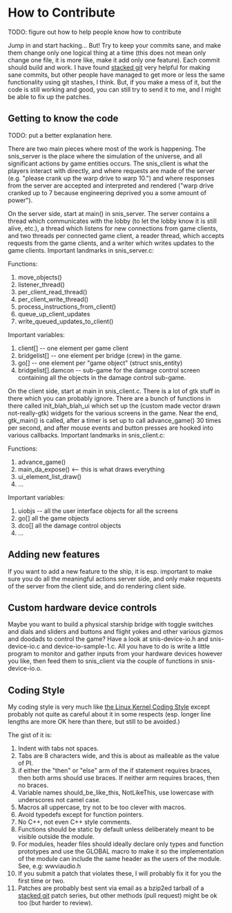 How to Contribute
=================

TODO: figure out how to help people know how to contribute

Jump in and start hacking... But!  Try to keep your commits sane, and make them change only one logical thing at a time (this does not mean only change one file, it is more like, make it add only one feature).  Each commit should build and work.  I have found [stacked git](http://www.procode.org/stgit/) very helpful for making sane commits, but other people have managed to get more or less the same functionality using git stashes, I think.  But, if you make a mess of it, but the code is still working and
good, you can still try to send it to me, and I might be able to fix up the patches.

Getting to know the code
------------------------

TODO: put a better explanation here.

There are two main pieces where most of the work is happening.  The snis_server is the place where the simulation of the universe, and all significant actions by game entities occurs.  The snis_client is what the players interact with directly, and where requests are made of the server (e.g. "please crank up the warp drive to warp 10.") and where responses from the server are accepted and interpreted and rendered ("warp drive cranked up to 7 because engineering deprived you a some amount of power").

On the server side, start at main() in snis_server.  The server contains a thread which communicates with the lobby (to let the lobby know it is still alive, etc.), a thread which listens for new connections from game clients, and two threads per connected game client, a reader thread, which accepts requests from the game clients, and a writer which writes updates to the game clients.  Important landmarks in snis_server.c:

Functions:

1. move_objects()
2. listener_thread()
3. per_client_read_thread()
4. per_client_write_thread()
5. process_instructions_from_client()
6. queue_up_client_updates
7. write_queued_updates_to_client()

Important variables:

1. client[] -- one element per game client
2. bridgelist[] -- one element per bridge (crew) in the game.
3. go[] -- one element per "game object" (struct snis_entity) 
4. bridgelist[].damcon -- sub-game for the damage control screen containing
   all the objects in the damage control sub-game.

On the client side, start at main in snis_client.c.  There is a lot of gtk stuff in there
which you can probably ignore.  There are a bunch of functions in there called init_blah_blah_ui
which set up the (custom made vector drawn not-really-gtk) widgets for the various screens in
the game.  Near the end, gtk_main() is called, after a timer is set up to call advance_game()
30 times per second, and after mouse events and button presses are hooked into various
callbacks.  Important landmarks in snis_client.c:

Functions:

1. advance_game()
2. main_da_expose() <-- this is what draws everything
3. ui_element_list_draw()
4. ...

Important variables:

1. uiobjs -- all the user interface objects for all the screens
2. go[] all the game objects 
3. dco[] all the damage control objects
4. ... 


Adding new features
-------------------

If you want to add a new feature to the ship, it is esp. important to make sure you do all the meaningful actions server side, and only make requests of the server from the client side, and do rendering client side.

Custom hardware device controls
-------------------------------

Maybe you want to build a physical starship bridge with toggle switches and dials
and sliders and buttons and flight yokes and other various gizmos and doodads to
control the game?   Have a look at snis-device-io.h and snis-device-io.c and
device-io-sample-1.c.  All you have to do is write a little program to monitor
and gather inputs from your hardware devices however you like, then feed them
to snis_client via the couple of functions in snis-device-io.o.

Coding Style
------------

My coding style is very much like [the Linux Kernel Coding Style](https://git.kernel.org/cgit/linux/kernel/git/torvalds/linux.git/tree/Documentation/CodingStyle) except probably not quite as careful about it in some respects (esp. longer line lengths are more OK here than there, but still to be avoided.)

The gist of it is:

1.  Indent with tabs not spaces.
2.  Tabs are 8 characters wide, and this is about as malleable as the value of PI.
3.  if either the "then" or "else" arm of the if statement requires braces, then both
    arms should use braces.  If neither arm requires braces, then no braces. 
4.  Variable names should_be_like_this, NotLikeThis, use lowercase with underscores
    not camel case.
5.  Macros all uppercase, try not to be too clever with macros.
6.  Avoid typedefs except for function pointers.
7.  No C++, not even C++ style comments.
8.  Functions should be static by default unless deliberately meant to be visible
    outside the module.
9.  For modules, header files should ideally declare only types and function prototypes
    and use the GLOBAL macro to make it so the implementation of the module can include
    the same header as the users of the module.  See, e.g: wwviaudio.h
10. If you submit a patch that violates these, I will probably fix it for you the
    first time or two.
11. Patches are probably best sent via email as a bzip2ed tarball of a [stacked git](http://www.procode.org/stgit/) patch series, but other methods (pull request) might be ok too (but harder to review).


